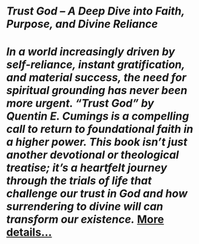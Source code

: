 # *Trust God – A Deep Dive into Faith, Purpose, and Divine Reliance*
# *In a world increasingly driven by self-reliance, instant gratification, and material success, the need for spiritual grounding has never been more urgent. “Trust God” by Quentin E. Cumings is a compelling call to return to foundational faith in a higher power. This book isn’t just another devotional or theological treatise; it’s a heartfelt journey through the trials of life that challenge our trust in God and how surrendering to divine will can transform our existence.* [More details…](https://spiritualkhazaana.com/trust-god-faith-purpose-and-divine-reliance/)
